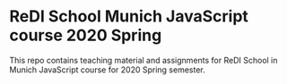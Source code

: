 # ReDI School Munich JavaScript course 2020 Spring

This repo contains teaching material and assignments for ReDI School in Munich JavaScript course for 2020 Spring semester.
